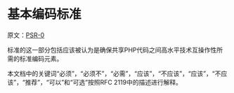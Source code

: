 # 基本编码标准

原文：[PSR-0]

标准的这一部分包括应该被认为是确保共享PHP代码之间高水平技术互操作性所需的标准编码元素。

本文档中的关键词“必须”，“必须不”，“必需”，“应该”，“不应该”，“应该”，“不应该”，“推荐”，“可以”和“可选”按照RFC 2119中的描述进行解释。

[PSR-0]: https://github.com/php-fig/fig-standards/blob/master/accepted/PSR-0.md
